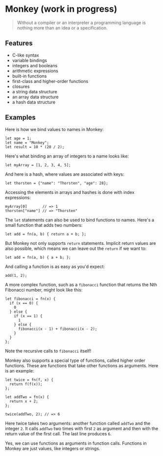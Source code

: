 # Monkey (work in progress)

> Without a compiler or an interpreter a programming language is nothing more than an idea or a specification.

## Features

- C-like syntax
- variable bindings
- integers and booleans
- arithmetic expressions
- built-in functions
- first-class and higher-order functions
- closures
- a string data structure
- an array data structure
- a hash data structure

## Examples

Here is how we bind values to names in Monkey:
```
let age = 1;
let name = "Monkey";
let result = 10 * (20 / 2);
```

Here's what binding an array of integers to a name looks like:
```
let myArray = [1, 2, 3, 4, 5];
```
And here is a hash, where values are associated with keys:
```
let thorsten = {"name": "Thorsten", "age": 28};
```
Accessing the elements in arrays and hashes is done with index expressions:
```
myArray[0]       // => 1
thorsten["name"] // => "Thorsten"
```
The `let` statements can also be used to bind functions to names. Here's a small function that adds two numbers:
```
let add = fn(a, b) { return a + b; };
```
But Monkey not only supports `return` statements. Implicit return values are also possible, which means we can leave out the `return` if we want to:
```
let add = fn(a, b) { a + b; };
```
And calling a function is as easy as you'd expect:
```
add(1, 2);
```
A more complex function, such as a `fibonacci` function that returns the Nth Fibonacci number, might look like this:
```
let fibonacci = fn(x) {
  if (x == 0) {
    0
  } else {
    if (x == 1) {
      1
    } else {
      fibonacci(x - 1) + fibonacci(x - 2);
    }
  }
};
```
Note the recursive calls to `fibonacci` itself!

Monkey also supports a special type of functions, called higher order functions. These are functions that take other functions as arguments. Here is an example:
```
let twice = fn(f, x) {
  return f(f(x));
};

let addTwo = fn(x) {
  return x + 2;
};

twice(addTwo, 2); // => 6
```
Here twice takes two arguments: another function called `addTwo` and the integer `2`. It calls `addTwo` two times with first `2` as argument and then with the return value of the first call. The last line produces `6`.

Yes, we can use functions as arguments in function calls. Functions in Monkey are just values, like integers or strings.